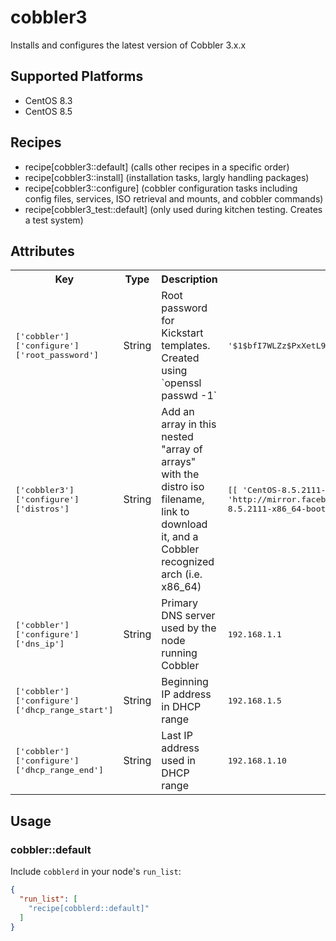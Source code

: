 cobbler3
================

Installs and configures the latest version of Cobbler 3.x.x

## Supported Platforms
- CentOS 8.3
- CentOS 8.5

## Recipes
- recipe[cobbler3::default] (calls other recipes in a specific order)
- recipe[cobbler3::install] (installation tasks, largly handling packages)
- recipe[cobbler3::configure] (cobbler configuration tasks including config files, services, ISO retrieval and mounts, and cobbler commands)
- recipe[cobbler3_test::default] (only used during kitchen testing. Creates a test system)

## Attributes

<table>
  <tr>
    <th>Key</th>
    <th>Type</th>
    <th>Description</th>
    <th>Default</th>
  </tr>
  <tr>
    <td><tt>['cobbler']['configure']['root_password']</tt></td>
    <td>String</td>
    <td>Root password for Kickstart templates. Created using `openssl passwd -1`</td>
    <td><tt>'$1$bfI7WLZz$PxXetL97LkScqJFxnW7KS1'
</tt></td>
  </tr>
  <tr>
    <td><tt>['cobbler3']['configure']['distros']</tt></td>
    <td>String</td>
    <td>Add an array in this nested "array of arrays" with the distro iso filename, link to download it, and a Cobbler recognized arch (i.e. x86_64)</td>
    <td><tt>[[ 'CentOS-8.5.2111-x86_64-boot.iso', 'http://mirror.facebook.net/centos/8.5.2111/isos/x86_64/CentOS-8.5.2111-x86_64-boot.iso' ]]
</tt></td>
  </tr>
  <tr>
    <td><tt>['cobbler']['configure']['dns_ip']</tt></td>
    <td>String</td>
    <td>Primary DNS server used by the node running Cobbler</td>
    <td><tt>192.168.1.1</tt></td>
  </tr>
  <tr>
    <td><tt>['cobbler']['configure']['dhcp_range_start']</tt></td>
    <td>String</td>
    <td>Beginning IP address in DHCP range</td>
    <td><tt>192.168.1.5</tt></td>
  </tr>
  <tr>
    <td><tt>['cobbler']['configure']['dhcp_range_end']</tt></td>
    <td>String</td>
    <td>Last IP address used in DHCP range</td>
    <td><tt>192.168.1.10</tt></td>
  </tr>
</table>

## Usage

### cobbler::default

Include `cobblerd` in your node's `run_list`:

```json
{
  "run_list": [
    "recipe[cobblerd::default]"
  ]
}
```
